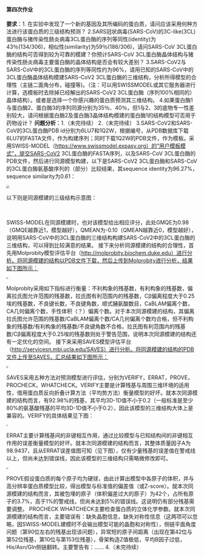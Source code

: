 #### 第四次作业 ####
**要求**：1. 在实验中发现了一个新的基因及其所编码的蛋白质，请问应该采用何种方法进行该蛋白质的三级结构预测？
2.SARS冠状病毒(SARS-CoV)的3C-like(3CL)蛋白酶与猪传染性肠炎病毒3CL蛋白酶的序列等同性(identity)为43％(134/306)，相似性(similarity)为59％(186/306)，请问SARS-CoV 3CL蛋白酶的结构可否得到较为可靠的模建？你预计SARS-CoV 3CL蛋白酶晶体结构与猪传染性肠炎病毒主要蛋白酶的晶体结构是否会有较大差别？
3.SARS-CoV2与SARS-CoV中的3CL蛋白酶的序列等同性约为96%，请用已知的SARS-CoV中的3CL蛋白酶晶体结构模建SARS-CoV2 3CL蛋白酶的三维结构，分析所得模型的合理性（主链二面角分布，碰撞等)。（注：可以用SWISSMODEL或其它服务器进行计算，选模板时去除掉已经解出的SARS-CoV2 3CL蛋白酶（序列100%相同的）晶体结构）。或者是选择一个你感兴趣的蛋白质预测其三维结构。
4.如果蛋白酶1与蛋白酶2、蛋白酶3的序列同源分别为35％、40％，但1与2、3的底物专一性差别较大，请问根据蛋白酶2及蛋白酶3晶体结构模建的蛋白酶1的结构模型可否用于药物设计？
**问题分析**：1.（未完待续）
2.（未完待续）
3.SARS-CoV2和SARS-CoV的3CL蛋白酶PDB id分别为6LU7和1Q2W，根据编号，从PDB数据库下载6LU7的FASTA文件，作为构建序列；同时下载1Q2W的PDB文件，作为模板。采用SWISS-MODEL（https://www.swissmodel.expasy.org）的“用户模板模式”，提交SARS-CoV2 3CL蛋白酶的FASTA序列，以及SARS-CoV 3CL蛋白酶的PDB文件，然后进行同源模型构建，以下是SARS-CoV2 3CL蛋白酶和SARS-CoV的3CL蛋白酶氨基酸序列的（部分）比较结果，其sequence identity为96.27%，sequence similarity为0.61：

<img src="C:\Workbench\Chemistry\Chemistry Course\2020 Biophysical Chemistry\Biophysical-Chemistry-Homework\Homework_4\alignment_revised.png" style="zoom:50%;" />

以下则是同源模建的三级结构示意图：

<img src="C:\Workbench\Chemistry\Chemistry Course\2020 Biophysical Chemistry\Biophysical-Chemistry-Homework\Homework_4\structure_1.png" style="zoom:4.5%;" /> <img src="C:\Workbench\Chemistry\Chemistry Course\2020 Biophysical Chemistry\Biophysical-Chemistry-Homework\Homework_4\structure_2.png" style="zoom:4.5%;" /> <img src="C:\Workbench\Chemistry\Chemistry Course\2020 Biophysical Chemistry\Biophysical-Chemistry-Homework\Homework_4\structure_3.png" style="zoom:4.5%;" />

SWISS-MODEL在同源模建时，也对该模型给出相应评分，此处GMQE为0.98（GMQE越靠近1，模型越好），QMEAN为-0.10（QMEAN越靠近0，模型越好），说明用SARS-CoV中的3CL蛋白酶的三维结构构建SARS-CoV2中的3CL蛋白酶的三维结构，可以得到比较满意的结果。
接下来分析同源模建的结构的合理性，首先用Molprobity模型评估平台（http://molprobity.biochem.duke.edu）进行分析。将同源模建的结构以PDB文件下载，然后上传到Molprobity进行分析，结果如下图所示：

<img src="C:\Workbench\Chemistry\Chemistry Course\2020 Biophysical Chemistry\Biophysical-Chemistry-Homework\Homework_4\Molprobity_result.png" style="zoom:33%;" />

Molprobity采用如下指标进行衡量：不利构象的残基数，有利构象的残基数，偏离拉氏图允许范围的残基数，拉氏图有利范围内的残基数，Cβ偏离程度大于0.25埃的残基数，不良键长数，不良键角数，顺式脯氨酸数目，CaBLAM偏离个数，CA几何偏离个数，手性体积（？）偏离个数。对于本次同源模建的结构，其偏离拉氏图允许范围的残基数/CaBLAM偏离个数/CA几何偏离个数均合格，但不利构象的残基数/有利构象的残基数/不良键角数不合格，拉氏图有利范围内的残基数/Cβ偏离程度大于0.25埃的残基数则处于警告范围，说明本次同源模建的结构还有一定优化的空间。
接下来采用SAVES模型评估平台（http://servicesn.mbi.ucla.edu/SAVES）进行分析。将同源模建的结构的PDB文件上传至SAVES，汇总结果如下图所示：

<img src="C:\Workbench\Chemistry\Chemistry Course\2020 Biophysical Chemistry\Biophysical-Chemistry-Homework\Homework_4\SAVES_summary.png" style="zoom:33%;" />

SAVES采用五种方法对预测模型进行评估，分别为VERIFY，ERRAT，PROVE，PROCHECK，WHATCHECK。VERIFY主要是计算残基与周围三维环境的适用性，借用蛋白质反向折叠计算方法（平均势方法）衡量模型的好坏。就本次同源模建的结构而言，有92.98%的残基，其平均3D-1D值不小于0.2（一般标准是至少80%的氨基酸残基的平均3D-1D值不小于0.2），因此该模型的三维结构大体上是兼容的。VERIFY的具体结果见下图：

<img src="C:\Workbench\Chemistry\Chemistry Course\2020 Biophysical Chemistry\Biophysical-Chemistry-Homework\Homework_4\verify3d.png" style="zoom:25%;" />

ERRAT主要计算残基间的非键相互作用，通过比较模型与已知结构间的非键相互作用的误差衡量模型的好坏。就本次同源模建的结构而言，其整体质量因子A为98.9437，且从ERRAT误差值图可知（见下图），仅有少量残基的误差值在警戒线以上，但尚未达到错误线，因此该模型的三维结构只需略微修改即可。

<img src="C:\Workbench\Chemistry\Chemistry Course\2020 Biophysical Chemistry\Biophysical-Chemistry-Homework\Homework_4\erratPlot1.png" style="zoom:30%;" />

PROVE假设蛋白质的每个原子均为硬球，由此计算出模型中各原子的体积，并与高分辨率蛋白质模型比较，得出模型与标准值的偏差值（或Z-score）。就本次同源模建的结构而言，其被包埋的原子（体积偏差过大的原子）为42个，占所有原子的3.7%，高于1%的警戒线，但尚未达到5%的错误线。这说明仍有部分残基需要调整。
PROCHECK
WHATCHECK主要检查蛋白质的立体化学参数。就本次同源模建的结构而言，主要错误有：缺失晶胞信息，缺失对称性信息（这两项可以忽略，因SWISS-MODEL建模时不会输出模型可能的晶胞和对称性），侧链平面角度问题（第90位左右的残基出现该问题），异常短的原子间距离（出现在第42位与第52位残基，第10位与第153位残基），骨架构造Z值极低，平均B因子过低，His/Asn/Gln侧链翻转。主要警告有：……
4.（未完待续）

